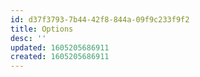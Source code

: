 ```yaml
---
id: d37f3793-7b44-42f8-844a-09f9c233f9f2
title: Options
desc: ''
updated: 1605205686911
created: 1605205686911
---
```



